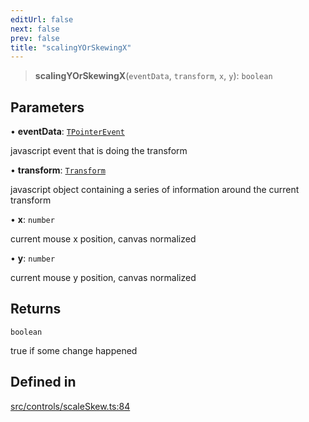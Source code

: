 ```yaml
---
editUrl: false
next: false
prev: false
title: "scalingYOrSkewingX"
---
```


> **scalingYOrSkewingX**(`eventData`, `transform`, `x`, `y`): `boolean`

## Parameters

• **eventData**: [`TPointerEvent`](/api/type-aliases/tpointerevent/)

javascript event that is doing the transform

• **transform**: [`Transform`](/api/type-aliases/transform/)

javascript object containing a series of information around the current transform

• **x**: `number`

current mouse x position, canvas normalized

• **y**: `number`

current mouse y position, canvas normalized

## Returns

`boolean`

true if some change happened

## Defined in

[src/controls/scaleSkew.ts:84](https://github.com/fabricjs/fabric.js/blob/8748628df7e9de00ba77413bfc3ad9e9fe9d4f30/src/controls/scaleSkew.ts#L84)
